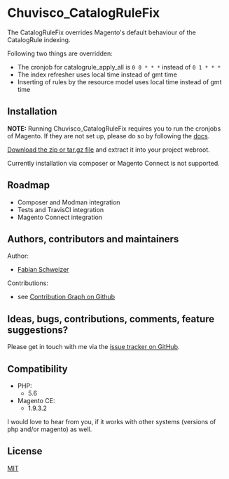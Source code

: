 # Chuvisco_CatalogRuleFix
The CatalogRuleFix overrides Magento's default behaviour of the CatalogRule indexing.

Following two things are overridden:
- The cronjob for catalogrule_apply_all is `0 0 * * *` instead of `0 1 * * *`
- The index refresher uses local time instead of gmt time
- Inserting of rules by the resource model uses local time instead of gmt time

## Installation
**NOTE:** Running Chuvisco_CatalogRuleFix requires you to run the cronjobs of Magento. If they are not set up, please 
do so by following the [docs](http://devdocs.magento.com/guides/m1x/install/installing_install.html#install-cron).

[Download the zip or tar.gz file](https://github.com/Chuvisco88/Chuvisco_CatalogRuleFix/releases) and extract it into your project webroot.
 
 Currently installation via composer or Magento Connect is not supported.

## Roadmap
- Composer and Modman integration
- Tests and TravisCI integration
- Magento Connect integration

## Authors, contributors and maintainers
Author:
- [Fabian Schweizer](https://twitter.com/chuvisco88)

Contributions:
- see [Contribution Graph on Github](https://github.com/Chuvisco88/Chuvisco_CatalogRuleFix/graphs/contributors)

## Ideas, bugs, contributions, comments, feature suggestions?

Please get in touch with me via the [issue tracker on GitHub](https://github.com/Chuvisco88/Chuvisco_CatalogRuleFix/issues).

## Compatibility
- PHP:
    - 5.6
- Magento CE:
    - 1.9.3.2

I would love to hear from you, if it works with other systems (versions of php and/or magento) as well.

## License
[MIT](LICENSE)